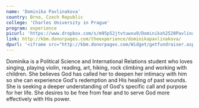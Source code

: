 ```yaml
---
name: 'Dominika Pavlinakova'
country: Brno, Czech Republic
college: 'Charles University in Prague'
program: experience
picurl: 'https://www.dropbox.com/s/m95p52jtvtuwxu9/Dominika%2520Pavlinakova.jpg'
link: http://kbm.donorpages.com/theexperience/dominikapavlinakova/
dpurl: '<iframe src="http://kbm.donorpages.com/Widget/getfundraiser.aspx?styleid=1&fid=98164c9f-64b6-4bd0-b306-83120eb32a64&pageId=466&did=9e6e189d-1066-4f69-bed1-bf32a5ec586f&type=indiv" style="height: 265px; width: 230px; float: right;" frameborder="0" scrolling="no"></iframe>'
---
```


Dominika is a Political Science and International Relations student who loves singing, playing violin, reading, art, hiking, rock climbing and working with children. She believes God has called her to deepen her intimacy with him so she can experience God's redemption and His healing of past wounds. She is seeking a deeper understanding of God's specific call and purpose for her life. She desires to be free from fear and to serve God more effectively with His power.
